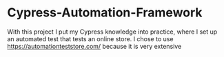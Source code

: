 # Cypress-Automation-Framework
With this project I put my Cypress knowledge into practice, where I set up an automated test that tests an online store. I chose to use https://automationteststore.com/ because it is very extensive
